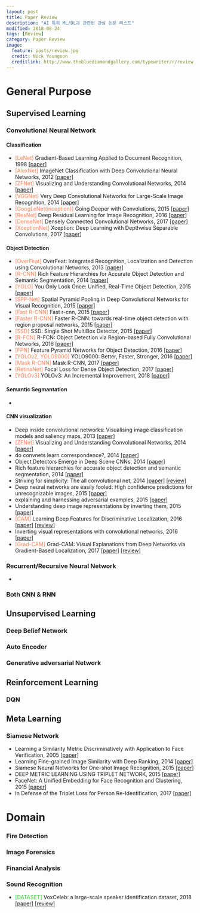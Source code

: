 ```yaml
---
layout: post
title: Paper Review
description: "AI 특히 ML/DL과 관련된 관심 논문 리스트"
modified: 2018-08-24
tags: [Review]
category: Paper Review
image:
  feature: posts/review.jpg
  credit: Nick Youngson
  creditlink: http://www.thebluediamondgallery.com/typewriter/r/review.html
---
```


<style>
:root {
    --main-txt-color: coral;
    --main-txt-datset-color: LimeGreen;
}
</style>

# General Purpose
## Supervised Learning
### Convolutional Neural Network
#### Classification
- <span style="color:var(--main-txt-color)">[LeNet]</span> Gradient-Based Learning Applied to Document Recognition, 1998 [[paper]](http://yann.lecun.com/exdb/publis/pdf/lecun-01a.pdf)
- <span style="color:var(--main-txt-color)">[AlexNet]</span> ImageNet Classification with Deep Convolutional Neural Networks, 2012 [[paper]](http://papers.nips.cc/paper/4824-imagenet-classification-with-deep-convolutional-neural-networks.pdf)
- <span style="color:var(--main-txt-color)">[ZFNet]</span> Visualizing and Understanding Convolutional Networks, 2014 [[paper]](https://arxiv.org/pdf/1311.2901.pdf)
- <span style="color:var(--main-txt-color)">[VGGNet]</span> Very Deep Convolutional Networks for Large-Scale Image Recognition, 2014 [[paper]](https://arxiv.org/pdf/1409.1556.pdf)
- <span style="color:var(--main-txt-color)">[GoogLeNet(inception)]</span> Going Deeper with Convolutions, 2015 [[paper]](https://www.cv-foundation.org/openaccess/content_cvpr_2015/papers/Szegedy_Going_Deeper_With_2015_CVPR_paper.pdf)
- <span style="color:var(--main-txt-color)">[ResNet]</span> Deep Residual Learning for Image Recognition, 2016 [[paper]](https://www.cv-foundation.org/openaccess/content_cvpr_2016/papers/He_Deep_Residual_Learning_CVPR_2016_paper.pdf)
- <span style="color:var(--main-txt-color)">[DenseNet]</span> Densely Connected Convolutional Networks, 2017 [[paper]](http://openaccess.thecvf.com/content_cvpr_2017/papers/Huang_Densely_Connected_Convolutional_CVPR_2017_paper.pdf)
- <span style="color:var(--main-txt-color)">[XceptionNet]</span> Xception: Deep Learning with Depthwise Separable Convolutions, 2017 [[paper]](http://openaccess.thecvf.com/content_cvpr_2017/papers/Chollet_Xception_Deep_Learning_CVPR_2017_paper.pdf)

#### Object Detection
- <span style="color:var(--main-txt-color)">[OverFeat]</span> OverFeat: Integrated Recognition, Localization and Detection using Convolutional Networks, 2013 [[paper]](https://arxiv.org/abs/1312.6229)
- <span style="color:var(--main-txt-color)">[R-CNN]</span> Rich Feature Hierarchies for Accurate Object Detection and Semantic Segmentation, 2014 [[paper]](https://www.cv-foundation.org/openaccess/content_cvpr_2014/papers/Girshick_Rich_Feature_Hierarchies_2014_CVPR_paper.pdf)
- <span style="color:var(--main-txt-color)">[YOLO]</span> You Only Look Once: Unified, Real-Time Object Detection, 2015 [[paper]](https://arxiv.org/pdf/1506.02640.pdf)
- <span style="color:var(--main-txt-color)">[SPP-Net]</span> Spatial Pyramid Pooling in Deep Convolutional Networks for Visual Recognition, 2015 [[paper]](https://ieeexplore.ieee.org/abstract/document/7005506/)
- <span style="color:var(--main-txt-color)">[Fast R-CNN]</span> Fast r-cnn, 2015 [[paper]](https://www.cv-foundation.org/openaccess/content_iccv_2015/papers/Girshick_Fast_R-CNN_ICCV_2015_paper.pdf)
- <span style="color:var(--main-txt-color)">[Faster R-CNN]</span> Faster R-CNN: towards real-time object detection with region proposal networks, 2015 [[paper]](http://papers.nips.cc/paper/5638-faster-r-cnn-towards-real-time-object-detection-with-region-proposal-networks.pdf)
- <span style="color:var(--main-txt-color)">[SSD]</span> SSD: Single Shot MultiBox Detector, 2015 [[paper]](https://arxiv.org/pdf/1512.02325.pdf)
- <span style="color:var(--main-txt-color)">[R-FCN]</span> R-FCN: Object Detection via Region-based Fully Convolutional Networks, 2016 [[paper]](https://arxiv.org/pdf/1605.06409.pdf)
- <span style="color:var(--main-txt-color)">[FPN]</span> Feature Pyramid Networks for Object Detection, 2016 [[paper]](https://arxiv.org/pdf/1612.03144.pdf)
- <span style="color:var(--main-txt-color)">[YOLOv2, YOLO9000]</span> YOLO9000: Better, Faster, Stronger, 2016 [[paper]](https://arxiv.org/pdf/1612.08242.pdf)
- <span style="color:var(--main-txt-color)">[Mask R-CNN]</span> Mask R-CNN, 2017 [[paper]](https://ieeexplore.ieee.org/abstract/document/8237584/)
- <span style="color:var(--main-txt-color)">[RetinaNet]</span> Focal Loss for Dense Object Detection, 2017 [[paper]](https://arxiv.org/pdf/1708.02002.pdf)
- <span style="color:var(--main-txt-color)">[YOLOv3]</span> YOLOv3: An Incremental Improvement, 2018 [[paper]](https://pjreddie.com/media/files/papers/YOLOv3.pdf)

#### Semantic Segmantation
-

#### CNN visualization
- Deep inside convolutional networks: Visualising image classification models and saliency maps, 2013 [[paper]](https://arxiv.org/pdf/1312.6034.pdf)
- <span style="color:var(--main-txt-color)">[ZFNet]</span> Visualizing and Understanding Convolutional Networks, 2014 [[paper]](https://arxiv.org/pdf/1311.2901.pdf)
- do convnets learn correspondence?, 2014 [[paper]](http://papers.nips.cc/paper/5420-do-convnets-learn-correspondence.pdf)
- Object Detectors Emerge in Deep Scene CNNs, 2014 [[paper]](https://arxiv.org/pdf/1412.6856.pdf)
- Rich feature hierarchies for accurate object detection and semantic segmentation, 2014 [[paper]](https://www.cv-foundation.org/openaccess/content_cvpr_2014/papers/Girshick_Rich_Feature_Hierarchies_2014_CVPR_paper.pdf)
- Striving for simplicity: The all convolutional net, 2014 [[paper]](https://arxiv.org/pdf/1412.6806.pdf) [[review]](/cnn%20visualization/All-Convnet/)
- Deep neural networks are easily fooled: High confidence predictions for unrecognizable images, 2015 [[paper]](https://www.cv-foundation.org/openaccess/content_cvpr_2015/papers/Nguyen_Deep_Neural_Networks_2015_CVPR_paper.pdf)
- explaining and harnessing adversarial examples, 2015 [[paper]](https://arxiv.org/pdf/1412.6572.pdf)
- Understanding deep image representations by inverting them, 2015 [[paper]](https://www.cv-foundation.org/openaccess/content_cvpr_2015/papers/Mahendran_Understanding_Deep_Image_2015_CVPR_paper.pdf)
- <span style="color:var(--main-txt-color)">[CAM]</span> Learning Deep Features for Discriminative Localization, 2016 [[paper]](https://www.cv-foundation.org/openaccess/content_cvpr_2016/papers/Zhou_Learning_Deep_Features_CVPR_2016_paper.pdf) [[review]](/cnn%20visualization/CAM/)
- Inverting visual representations with convolutional networks, 2016 [[paper]](https://www.cv-foundation.org/openaccess/content_cvpr_2016/papers/Dosovitskiy_Inverting_Visual_Representations_CVPR_2016_paper.pdf)
- <span style="color:var(--main-txt-color)">[Grad-CAM]</span> Grad-CAM: Visual Explanations from Deep Networks via Gradient-Based Localization, 2017 [[paper]](http://openaccess.thecvf.com/content_ICCV_2017/papers/Selvaraju_Grad-CAM_Visual_Explanations_ICCV_2017_paper.pdf) [[review]](/cnn%20visualization/GradCAM/)

### Recurrent/Recursive Neural Network
-

### Both CNN & RNN

## Unsupervised Learning
### Deep Belief Network
### Auto Encoder
### Generative adversarial Network

## Reinforcement Learning
### DQN

## Meta Learning
### Siamese Network
- Learning a Similarity Metric Discriminatively with Application to Face Verification, 2005 [[paper]](http://yann.lecun.com/exdb/publis/pdf/chopra-05.pdf)
- Learning Fine-grained Image Similarity with Deep Ranking, 2014 [[paper]](https://arxiv.org/pdf/1404.4661.pdf)
- Siamese Neural Networks for One-shot Image Recognition, 2015 [[paper]](https://www.cs.cmu.edu/~rsalakhu/papers/oneshot1.pdf)
- DEEP METRIC LEARNING USING TRIPLET NETWORK, 2015 [[paper]](https://arxiv.org/pdf/1412.6622.pdf)
- FaceNet: A Unified Embedding for Face Recognition and Clustering, 2015 [[paper]](https://arxiv.org/pdf/1503.03832.pdf)
- In Defense of the Triplet Loss for Person Re-Identification, 2017 [[paper]](https://arxiv.org/pdf/1703.07737.pdf)

# Domain
### Fire Detection
### Image Forensics
### Financial Analysis
### Sound Recognition
- <span style="color:var(--main-txt-datset-color)">[DATASET]</span> VoxCeleb: a large-scale speaker identification dataset, 2018 [[paper]](https://www.robots.ox.ac.uk/~vgg/publications/2017/Nagrani17/nagrani17.pdf) [[review]](/sound%20recognition/VoxCeleb/)

